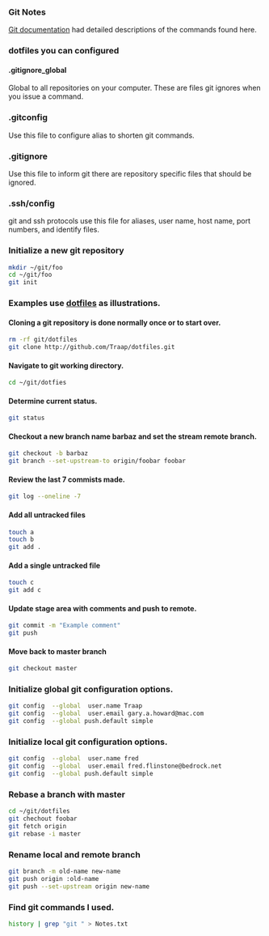 ### Git Notes
[Git documentation](https://git-scm.com/) had detailed descriptions of
the commands found here.

### dotfiles you can configured
#### .gitignore_global
Global to all repositories on your computer.  These are files git ignores when
you issue a command.

### .gitconfig
Use this file to configure alias to shorten git commands.

### .gitignore
Use this file to inform git there are repository specific files that should be
ignored.

### .ssh/config
git and ssh protocols use this file for aliases, user name, host name, port
numbers, and identify files.

### Initialize a new git repository
```bash
mkdir ~/git/foo
cd ~/git/foo
git init
```

### Examples use [dotfiles](https://github.com/Traap/dotifles.git) as illustrations.
#### Cloning a git repository is done normally once or to start over.
```bash
rm -rf git/dotfiles
git clone http://github.com/Traap/dotfiles.git
```

#### Navigate to git working directory.
```bash
cd ~/git/dotfies
```

#### Determine current status.
```bash
git status
```

#### Checkout a new branch name barbaz and set the stream remote branch.
```bash
git checkout -b barbaz
git branch --set-upstream-to origin/foobar foobar
```

#### Review the last 7 commists made.
```bash
git log --oneline -7
```

#### Add all untracked files
```bash
touch a
touch b
git add .
```

#### Add a single untracked file
```bash
touch c
git add c 
```

#### Update stage area with comments and push to remote.
```bash
git commit -m "Example comment"
git push
```

#### Move back to master branch
```bash
git checkout master
```

### Initialize global git configuration options.
```bash
git config  --global  user.name Traap
git config  --global  user.email gary.a.howard@mac.com
git config  --global push.default simple
```

### Initialize local git configuration options.
```bash
git config  --global  user.name fred
git config  --global  user.email fred.flinstone@bedrock.net
git config  --global push.default simple
```

### Rebase a branch with master
```bash
cd ~/git/dotfiles
git chechout foobar
git fetch origin
git rebase -i master
```

### Rename local and remote branch
```bash
git branch -m old-name new-name
git push origin :old-name
git push --set-upstream origin new-name
```

### Find git commands I used.
```bash
history | grep "git " > Notes.txt
```
